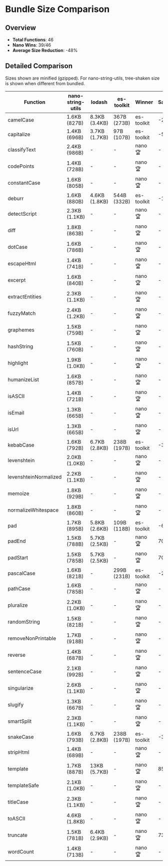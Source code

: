 # Bundle Size Comparison

## Overview

- **Total Functions**: 46
- **Nano Wins**: 39/46
- **Average Size Reduction**: -48%

## Detailed Comparison

Sizes shown are minified (gzipped). For nano-string-utils, tree-shaken size is shown when different from bundled.

| Function              | nano-string-utils | lodash        | es-toolkit  | Winner     | Savings |
| --------------------- | ----------------- | ------------- | ----------- | ---------- | ------- |
| camelCase             | 1.6KB (827B)      | 8.3KB (3.4KB) | 367B (273B) | es-toolkit | -203%   |
| capitalize            | 1.4KB (696B)      | 3.7KB (1.7KB) | 97B (107B)  | es-toolkit | -550%   |
| classifyText          | 2.4KB (986B)      | -             | -           | nano 🏆    | -       |
| codePoints            | 1.4KB (728B)      | -             | -           | nano 🏆    | -       |
| constantCase          | 1.6KB (805B)      | -             | -           | nano 🏆    | -       |
| deburr                | 1.6KB (880B)      | 4.6KB (1.8KB) | 544B (332B) | es-toolkit | -165%   |
| detectScript          | 2.3KB (1.1KB)     | -             | -           | nano 🏆    | -       |
| diff                  | 1.8KB (863B)      | -             | -           | nano 🏆    | -       |
| dotCase               | 1.6KB (786B)      | -             | -           | nano 🏆    | -       |
| escapeHtml            | 1.4KB (741B)      | -             | -           | nano 🏆    | -       |
| excerpt               | 1.6KB (840B)      | -             | -           | nano 🏆    | -       |
| extractEntities       | 2.3KB (1.1KB)     | -             | -           | nano 🏆    | -       |
| fuzzyMatch            | 2.4KB (1.2KB)     | -             | -           | nano 🏆    | -       |
| graphemes             | 1.5KB (759B)      | -             | -           | nano 🏆    | -       |
| hashString            | 1.5KB (760B)      | -             | -           | nano 🏆    | -       |
| highlight             | 1.9KB (1.0KB)     | -             | -           | nano 🏆    | -       |
| humanizeList          | 1.6KB (857B)      | -             | -           | nano 🏆    | -       |
| isASCII               | 1.4KB (721B)      | -             | -           | nano 🏆    | -       |
| isEmail               | 1.3KB (665B)      | -             | -           | nano 🏆    | -       |
| isUrl                 | 1.3KB (665B)      | -             | -           | nano 🏆    | -       |
| kebabCase             | 1.6KB (792B)      | 6.7KB (2.8KB) | 238B (197B) | es-toolkit | -302%   |
| levenshtein           | 2.0KB (1.0KB)     | -             | -           | nano 🏆    | -       |
| levenshteinNormalized | 2.2KB (1.1KB)     | -             | -           | nano 🏆    | -       |
| memoize               | 1.8KB (929B)      | -             | -           | nano 🏆    | -       |
| normalizeWhitespace   | 1.8KB (860B)      | -             | -           | nano 🏆    | -       |
| pad                   | 1.7KB (895B)      | 5.8KB (2.6KB) | 109B (118B) | es-toolkit | -658%   |
| padEnd                | 1.5KB (788B)      | 5.7KB (2.5KB) | -           | nano 🏆    | 70%     |
| padStart              | 1.5KB (785B)      | 5.7KB (2.5KB) | -           | nano 🏆    | 70%     |
| pascalCase            | 1.6KB (821B)      | -             | 299B (231B) | es-toolkit | -255%   |
| pathCase              | 1.6KB (785B)      | -             | -           | nano 🏆    | -       |
| pluralize             | 2.2KB (1.0KB)     | -             | -           | nano 🏆    | -       |
| randomString          | 1.5KB (821B)      | -             | -           | nano 🏆    | -       |
| removeNonPrintable    | 1.7KB (918B)      | -             | -           | nano 🏆    | -       |
| reverse               | 1.4KB (687B)      | -             | -           | nano 🏆    | -       |
| sentenceCase          | 2.1KB (992B)      | -             | -           | nano 🏆    | -       |
| singularize           | 2.6KB (1.1KB)     | -             | -           | nano 🏆    | -       |
| slugify               | 1.3KB (667B)      | -             | -           | nano 🏆    | -       |
| smartSplit            | 2.3KB (1.1KB)     | -             | -           | nano 🏆    | -       |
| snakeCase             | 1.6KB (793B)      | 6.7KB (2.8KB) | 238B (197B) | es-toolkit | -303%   |
| stripHtml             | 1.4KB (689B)      | -             | -           | nano 🏆    | -       |
| template              | 1.7KB (887B)      | 13KB (5.7KB)  | -           | nano 🏆    | 85%     |
| templateSafe          | 2.1KB (1.0KB)     | -             | -           | nano 🏆    | -       |
| titleCase             | 2.3KB (1.1KB)     | -             | -           | nano 🏆    | -       |
| toASCII               | 4.6KB (1.8KB)     | -             | -           | nano 🏆    | -       |
| truncate              | 1.5KB (781B)      | 6.4KB (2.9KB) | -           | nano 🏆    | 73%     |
| wordCount             | 1.4KB (713B)      | -             | -           | nano 🏆    | -       |
